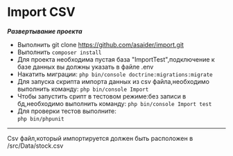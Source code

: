 # Import CSV

***Развертывание проекта***
  +  Выполнить git clone https://github.com/asaider/import.git
  +  Выполнить ```composer install```
  +  Для проекта необходима пустая база "ImportTest",подключение к базе данных вы должны указать в файле .env
  +  Накатить миграции:
       ```php bin/console doctrine:migrations:migrate```
  +  Для запуска скрипта импорта данных из csv файла,необходимо выполнить команду:
       ```php bin/console Import```
  +  Чтобы запустить срипт в тестовом режиме:без записи в бд,необходимо выполнить команду:
       ```php bin/console Import test```
  +  Для проверки тестов выполните:   
       ```php bin/phpunit```
  ---     
  Сsv файл,который импортируется должен быть расположен в /src/Data/stock.csv
